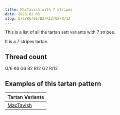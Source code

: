 ```yaml
---
title: MacTavish with 7 stripes
date: 2023-02-05
slug: G/6/K6/G6/B2/R12/G2/R/12
---
```

This is a list of all the tartan sett variants with 7 stripes.

It is a 7 stripes tartan.


## Thread count
G/6 K6 G6 B2 R12 G2 R/12

## Examples of this tartan pattern

| Tartan Variants |
|---------------|
| [MacTavish](/variants/g/6/k6/g6/b2/r12/g2/r/12-b304080-g008000-k000000-rc00000)||
